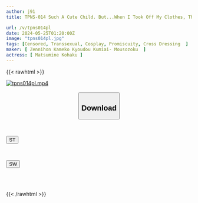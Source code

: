 ```yaml
---
author: j91
title: TPNS-014 Such A Cute Child. But...When I Took Off My Clothes, The Man's Daughter Was Completely Erect, And [everyone Was Lining Up Deep In Their Throats → Begged For Continuous Raw Anal Creampie] Furthermore, [I Wanted To Ejaculate A Large Amount Of Semen Myself By Putting On Helmets And Toe-tapping] A Real Masochistic Hardcore Ass Hole Pussy Rectal Orgasm. Unstoppable 5P Orgy

url: /v/tpns014pl
date: 2024-05-25T01:20:00Z
image: "tpns014pl.jpg"
tags: [Censored, Transsexual, Cosplay, Promiscuity, Cross Dressing	]
maker: [ Zennihon Kameko Kyoudou Kumiai- Mousozoku  ]
actress: [ Matsumine Kohaku ]
---
```



{{< rawhtml >}}

<div class="video" data-videoid="q7r7Dd184PIzB9j">
    <a href="javascript:;">
        <img src="/v/tpns014pl/tpns014pl.jpg" width="WIDTH" height="HEIGHT" alt="tpns014pl.mp4" loading="lazy">
    </a>
</div>

<script type="text/javascript" src="https://j91.asia/asset/on-demand-st.js"></script>

<br>
  <link rel="stylesheet" href="https://j91.asia/asset/bs5.css">
  
  <center>
  <button class="btn btn-primary" type="button" data-bs-toggle="collapse" data-bs-target=".multi-collapse" aria-expanded="false" aria-controls="multiCollapseExample1 multiCollapseExample2"><h2>Download</h2></button></center>
</p>
<div class="row">
  <div class="col">
    <div class="collapse multi-collapse" id="multiCollapseExample1">
      <div class="card card-body">
	      	      <br>
<div class="buttons">  
<p><a href="/v/tpns014pl/st.html" target="_blank"><button class="btn-hover color-3"><i class="fa fa-download"></i> ST</button></a></p></div>
    </div>
  </div>
</div>
  <div class="col">
    <div class="collapse multi-collapse" id="multiCollapseExample2">
      <div class="card card-body">
	      <br>
<div class="buttons">
<p><a href="/v/tpns014pl/sw.html" target="_blank"><button class="btn-hover color-2"><i class="fa fa-download"></i> SW</button></a></p></div>
<br><br>
      </div>
    </div>
  </div>
</div>

{{< /rawhtml >}}